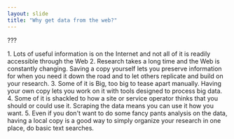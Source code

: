 ```yaml
---
layout: slide
title: "Why get data from the web?"
---
```


???

<aside markdown="1" class="notes">
1. Lots of useful information is on the Internet and not all of it is readily accessible through the Web
2. Research takes a long time and the Web is constantly changing. Saving a copy yourself lets you preserve information for when you need it down the road and to let others replicate and build on your research.
3. Some of it is Big, too big to tease apart manually. Having your own copy lets you work on it with tools designed to process big data.
4. Some of it is shackled to how a site or service operator thinks that you should or could use it. Scraping the data means you can use it how you want.
5. Even if you don't want to do some fancy pants analysis on the data, having a local copy is a good way to simply organize your research in one place, do basic text searches.
</aside>
